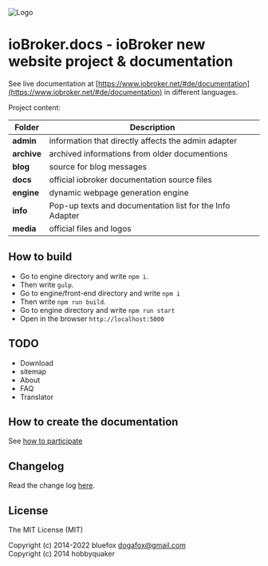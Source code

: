 ![Logo](media/ioBroker_logo_s.png)

# ioBroker.docs - ioBroker new website project & documentation

See live documentation at [https://www.iobroker.net/#de/documentation](https://www.iobroker.net/#de/documentation) in different languages.

Project content:

| Folder | Description |
|---|---|
|**admin**|information that directly affects the admin adapter|
|**archive**|archived informations from older documentions|
|**blog**|source for blog messages|
|**docs**|official iobroker documentation source files|
|**engine**|dynamic webpage generation engine|
|**info**|Pop-up texts and documentation list for the Info Adapter|
|**media**|official files and logos|

## How to build
- Go to engine directory and write `npm i`.
- Then write `gulp`. 
- Go to engine/front-end directory and write `npm i`
- Then write `npm run build`.
- Go to engine directory and write `npm run start`
- Open in the browser `http://localhost:5000`

## TODO
- Download
- sitemap
- About
- FAQ
- Translator

## How to create the documentation
See [how to participate](https://www.iobroker.net/#de/documentation/community/styleguidedoc.md)

## Changelog
Read the change log [here](CHANGELOG.md).

## License

The MIT License (MIT)

Copyright (c) 2014-2022 bluefox <dogafox@gmail.com>  
Copyright (c) 2014      hobbyquaker
